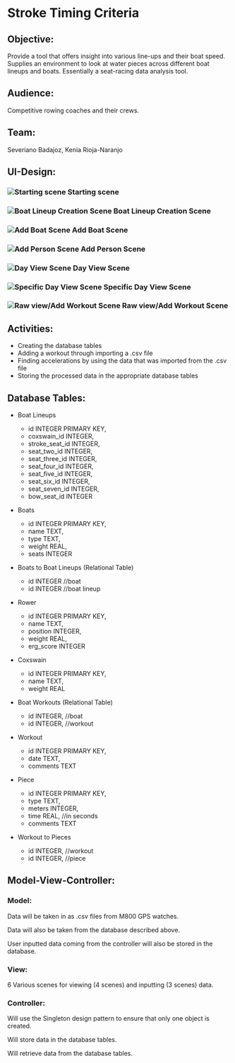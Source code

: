# Stroke Timing Criteria
## Objective:
Provide a tool that offers insight into various line-ups and their boat speed.  Supplies an environment to look at water pieces across different boat lineups and boats.  Essentially a seat-racing data analysis tool.
## Audience:
Competitive rowing coaches and their crews.
## Team:
Severiano Badajoz, Kenia Rioja-Naranjo
## UI-Design:
### ![Starting scene](https://github.com/S33V/StrokeTiming/blob/master/img/JavaFX%20Scene%20Builder%201.1_2017-05-02_13-36-11.png?raw=true)  Starting scene
### ![Boat Lineup Creation Scene](https://github.com/S33V/StrokeTiming/blob/master/img/JavaFX%20Scene%20Builder%201.1_2017-05-02_13-35-31.png?raw=true)  Boat Lineup Creation Scene
### ![Add Boat Scene](https://github.com/S33V/StrokeTiming/blob/master/img/JavaFX%20Scene%20Builder%201.1_2017-05-02_13-35-14.png?raw=true)  Add Boat Scene
### ![Add Person Scene](https://github.com/S33V/StrokeTiming/blob/master/img/JavaFX%20Scene%20Builder%201.1_2017-05-02_13-36-22.png?raw=true)  Add Person Scene
### ![Day View Scene](https://github.com/S33V/StrokeTiming/blob/master/img/JavaFX%20Scene%20Builder%201.1_2017-05-02_13-36-35.png?raw=true)  Day View Scene
### ![Specific Day View Scene](https://github.com/S33V/StrokeTiming/blob/master/img/JavaFX%20Scene%20Builder%201.1_2017-05-02_13-36-58.png?raw=true) Specific Day View Scene
### ![Raw view/Add Workout Scene](https://github.com/S33V/StrokeTiming/blob/master/img/JavaFX%20Scene%20Builder%201.1_2017-05-02_13-35-43.png?raw=true)  Raw view/Add Workout Scene

## Activities:

* Creating the database tables
* Adding a workout through importing a .csv file
* Finding accelerations by using the data that was imported from the .csv file
* Storing the processed data in the appropriate database tables

## Database Tables:
* Boat Lineups
  * id INTEGER PRIMARY KEY,
  * coxswain_id INTEGER,	
  * stroke_seat_id INTEGER,
  * seat_two_id INTEGER,
  * seat_three_id INTEGER,
  * seat_four_id INTEGER,
  * seat_five_id INTEGER,
  * seat_six_id INTEGER,
  * seat_seven_id INTEGER,
  * bow_seat_id INTEGER
  
* Boats
  * id INTEGER PRIMARY KEY,
  * name TEXT,
  * type TEXT,
  * weight REAL,
  * seats INTEGER
  
* Boats to Boat Lineups (Relational Table)
  * id INTEGER //boat
  * id INTEGER //boat lineup
  
* Rower
  * id INTEGER PRIMARY KEY,
  * name TEXT,
  * position INTEGER,
  * weight REAL,
  * erg_score INTEGER
  
* Coxswain
  * id INTEGER PRIMARY KEY,
  * name TEXT,
  * weight REAL
  
* Boat Workouts (Relational Table)
  * id INTEGER, //boat
  * id INTEGER, //workout
  
* Workout
  * id INTEGER PRIMARY KEY,
  * date TEXT,
  * comments TEXT
  
* Piece
  * id INTEGER PRIMARY KEY,
  * type TEXT,
  * meters INTEGER, 
  * time REAL, //in seconds
  * comments TEXT
  
* Workout to Pieces
  * id INTEGER, //workout
  * id INTEGER, //piece
  
## Model-View-Controller:
### Model: 
Data will be taken in as .csv files from M800 GPS watches.

Data will also be taken from the database described above.

User inputted data coming from the controller will also be stored in the database.

### View:
6 Various scenes for viewing (4 scenes) and inputting (3 scenes) data.

### Controller:
Will use the Singleton design pattern to ensure that only one object is created.

Will store data in the database tables.

Will retrieve data from the database tables.
